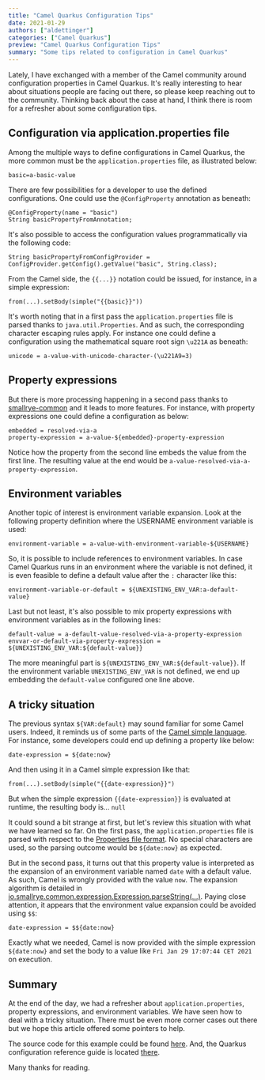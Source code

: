 ```yaml
---
title: "Camel Quarkus Configuration Tips"
date: 2021-01-29
authors: ["aldettinger"]
categories: ["Camel Quarkus"]
preview: "Camel Quarkus Configuration Tips"
summary: "Some tips related to configuration in Camel Quarkus"
---
```


Lately, I have exchanged with a member of the Camel community around configuration properties in Camel Quarkus.
It's really interesting to hear about situations people are facing out there, so please keep reaching out to the community.
Thinking back about the case at hand, I think there is room for a refresher about some configuration tips.

## Configuration via application.properties file

Among the multiple ways to define configurations in Camel Quarkus, the more common must be the `application.properties` file, as illustrated below:
```properties
basic=a-basic-value
```

There are few possibilities for a developer to use the defined configurations.
One could use the `@ConfigProperty` annotation as beneath:
```
@ConfigProperty(name = "basic")
String basicPropertyFromAnnotation;
```

It's also possible to access the configuration values programmatically via the following code:
```
String basicPropertyFromConfigProvider = ConfigProvider.getConfig().getValue("basic", String.class);
```

From the Camel side, the `{{...}}` notation could be issued, for instance, in a simple expression:
```
from(...).setBody(simple("{{basic}}"))
```

It's worth noting that in a first pass the `application.properties` file is parsed thanks to `java.util.Properties`.
And as such, the corresponding character escaping rules apply. For instance one could define a configuration using the mathematical square root sign `\u221A` as beneath:
```properties
unicode = a-value-with-unicode-character-(\u221A9=3)
```

## Property expressions

But there is more processing happening in a second pass thanks to [smallrye-common](https://github.com/smallrye/smallrye-common) and it leads to more features.
For instance, with property expressions one could define a configuration as below:
```properties
embedded = resolved-via-a
property-expression = a-value-${embedded}-property-expression
```

Notice how the property from the second line embeds the value from the first line. The resulting value at the end would be `a-value-resolved-via-a-property-expression`.

## Environment variables

Another topic of interest is environment variable expansion. Look at the following property definition where the USERNAME environment variable is used:
```properties
environment-variable = a-value-with-environment-variable-${USERNAME}
```

So, it is possible to include references to environment variables. In case Camel Quarkus runs in an environment where the variable is not defined,
it is even feasible to define a default value after the `:` character like this:
```properties
environment-variable-or-default = ${UNEXISTING_ENV_VAR:a-default-value}
```

Last but not least, it's also possible to mix property expressions with environment variables as in the following lines:
```properties
default-value = a-default-value-resolved-via-a-property-expression
envvar-or-default-via-property-expression = ${UNEXISTING_ENV_VAR:${default-value}}
```
The more meaningful part is `${UNEXISTING_ENV_VAR:${default-value}}`. If the environment variable `UNEXISTING_ENV_VAR` is not defined, we end up embedding the `default-value` configured one line above.

## A tricky situation

The previous syntax `${VAR:default}` may sound familiar for some Camel users. Indeed, it reminds us of some parts of the [Camel simple language](/components/next/languages/simple-language.html).
For instance, some developers could end up defining a property like below:
```properties
date-expression = ${date:now}
```
And then using it in a Camel simple expression like that:
```
from(...).setBody(simple("{{date-expression}}")
```
But when the simple expression `{{date-expression}}` is evaluated at runtime, the resulting body is... `null`

It could sound a bit strange at first, but let's review this situation with what we have learned so far.
On the first pass, the `application.properties` file is parsed with respect to the [Properties file format](https://docs.oracle.com/javase/7/docs/api/java/util/Properties.html). No special characters are used, so the parsing outcome would be `${date:now}` as expected.

But in the second pass, it turns out that this property value is interpreted as the expansion of an environment variable named `date` with a default value. As such, Camel is wrongly provided with the value `now`. The expansion algorithm is detailed in [io.smallrye.common.expression.Expression.parseString(...)](https://github.com/smallrye/smallrye-common/blob/0b59733491ff936808cd26a4b300f11fe3f2a5f0/expression/src/main/java/io/smallrye/common/expression/Expression.java#L245).
Paying close attention, it appears that the environment value expansion could be avoided using `$$`:
```properties
date-expression = $${date:now}
```
Exactly what we needed, Camel is now provided with the simple expression `${date:now}` and set the body to a value like `Fri Jan 29 17:07:44 CET 2021` on execution.

## Summary

At the end of the day, we had a refresher about `application.properties`, property expressions, and environment variables.
We have seen how to deal with a tricky situation. There must be even more corner cases out there but we hope this article offered some pointers to help.

The source code for this example could be found [here](https://github.com/aldettinger/camel-quarkus-properties). And, the Quarkus configuration reference guide is located [there](https://quarkus.io/guides/config-reference).

Many thanks for reading.